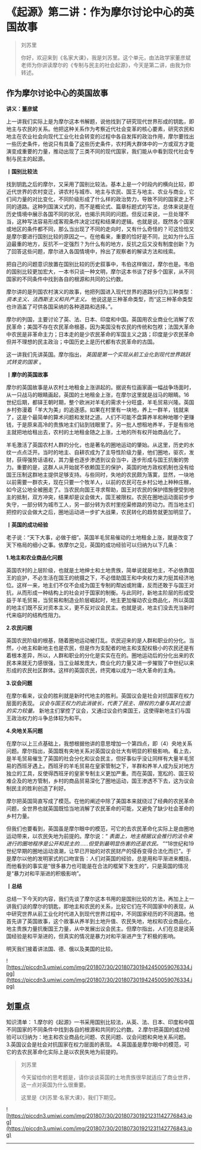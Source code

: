 # 《起源》第二讲：作为摩尔讨论中心的英国故事

> 刘苏里
> 
> 你好，欢迎来到《名家大课》，我是刘苏里。这个单元，由法政学家董彦斌老师为你讲读摩尔的《专制与民主的社会起源》，今天是第二讲，由我为你转述。

## 作为摩尔讨论中心的英国故事

 **讲义：董彦斌**

上一讲我们实际上是为摩尔这本书解题，说他找到了研究现代世界形成的钥匙，即地主与农民的关系。他把这种关系作为考察近代社会变革的核心要素，研究农民和地主在农业社会向现代工业化社会转变的过程中各自发挥的政治作用，摩尔要找出一些历史条件，他说只有具备了这些历史条件，农村两大群体中的一方或双方才能演变成重要的力量，推动出现了三类不同的现代国家，我们能从中看到现代社会专制与民主的起源。

 **丨国别比较法**

找到钥匙之后的摩尔，又采用了国别比较法。基本上是一个时段内的横向比较，即近代世界的农村变迁，讲农村与城市、地主与农民、国王与地主、农业与商业，它们间力量的对比变化，不同阶级形成了什么样的政治势力，导致不同的国家走上不同的道路。这种列国演义式的，而不是概论式、篇章标题式的写法，总体来说是在历史情境中展示各国不同的状况，也揭示共同的问题。但反过来说，一旦处理不当，这种写法容易形成客观条件决定过程和结果的逻辑。也就是说，既然各个国家或地区的条件都不同，那么当出现了不同的走向时，又有什么奇怪的？可这恰恰又是摩尔要进行国别比较的原因之一。在他看来，重要的恰好是不同，比如为什么压迫最重的地方，反抗不一定强烈？为什么有的地方，反抗之后又没有制度创新？为了回答这些问题，摩尔进入各国情境中，拎出了观察者的解读方法和线索。

把自己的问题意识放置在国别比较的历史叙事中，韦伯这样做过，摩尔也是。韦伯的国别比较更加宏大，一本书只谈一种文明，摩尔这本书谈了好多个国家，从不同国家的不同条件中找到各自的根源和共同的公约数。

摩尔讲的是列国农村演义的故事，他把列国进入现代世界的道路分归为三种类型： *资本主义、法西斯主义和共产主义。* 他说这是三种革命类型，而“这三种革命类型也许涵盖了可供各国采纳的各种道路和选择。”。

摩尔的列国，主要讨论了英、法、日本、印度和中国。英国用农业商业化消解了农民革命；美国不存在农民革命根基，因为美国没有农民的传统和包袱；法国大革命中农民是非革命主力；日本走的是少农民革命的军国主义之路；印度是少农民革命但并不理想的民主政治；中国历史上是历代都有农民革命的古国。

这一讲我们先讲英国。摩尔指出， *英国是第一个实现从前工业化到现代世界跳跃式转变的国家* 。

 **丨摩尔的英国故事**

摩尔的英国故事是从农村土地租金上涨讲起的。据说有位画家画一幅战争场面时，从一只战马的眼睛画起，英国的土地租金上涨，在摩尔这里就是战马的眼睛。16世纪后期，都铎王朝时期，整个欧洲对羊毛的需求十分旺盛，羊毛贸易兴隆。英国乡村弥漫着「羊大为美」的追逐感。如果在村里有一块地，养上一群羊，钱就来了，这是个最简单的算术问题和发财之道。人们不可能不盘算养羊和种地哪个更赚钱，于是原来高冷的贵族地主们钻到钱眼里了。另一批人想租地养羊，于是有些地主就把地给租出去，农村的土地租金随之上涨，土地的所有权开始商品化了。

羊毛激活了英国农村人群的分化，也是著名的圈地运动的肇始。从这里，历史的水纹一点点泛开。当时的地主、自耕农成为了主导性阶级力量，他们圈地，驱农，发财，获得强势话语权，其力量也逐步渗透到议会当中，逐步形成与国王抗衡的势力。重要的是，这群人从开始就不依赖国王的保护，英国的地方政权机制也没有给国王压制这群地主提供足够支持。与些同时，失地的农民颇为落寞，显然，一块地以前需要一群农夫，现在只要一个牧羊人，以前的农民可在乡村公地上种种庄稼，如今这公地全被圈走了。当农民向国王寻求帮助，国王对农民的保护措施便受到地主的抵制，双方冲突，结果却是议会做大，国王被限权。农民在圈地运动面前步步失守，一部分转为城市工人，另一部分转为农村里挖渠修路的劳动力。而当地主们把控的议会做大之后，圈地运动进一步扩大战果，农民转化的趋势就更加明显了。

 **丨英国的成功经验**

老子说：“天下大事，必做于细”。英国羊毛贸易催动的土地租金上涨，就是改变了天下格局的细小之事。依摩尔之见，英国的成功经验可以归纳为以下几条：

 **1.地主和农业商品化问题**

英国农村的上层阶级，也就是土地绅士和土地贵族，简单说就是地主，不必依靠国王的庇护，不必生活在国王的统摄之下，不必借助国王和中央权力来力挺其经济地位。这样一来，地主们不仅不会成为国王专制的帮凶或附庸，反而还敢于与国王对抗，从而形成一种结构上的社会对于国家的制衡。与此同时，新地主阶层的形成受益于羊毛贸易，当贸易和制造业阶层崛起时，地主更加催动农业商品化，所以英国的地主们既不反对资本主义，更不反对议会民主。也就是说，地主们没去充当新时代来临时的结构性阻力。

 **2.农民问题**

英国农民阶级的根基，随着圈地运动被打乱。农民迎来的是人群和职业的分化。当然，小地主和新地主也是农民，但是作为支配者的地主和支配权极小的农民还是有着根本差异，所以，人群和职业的分化是实实在在的。圈地运动后的分化出来的农民本来就无力感很强，当工业越发庞大，商业化的力量又进一步摧毁了中世纪以来形成的农民社区群体。这样的英国农民，终究难以成为一场大革命的主角。

 **3.议会问题**

在摩尔看来，议会的胜利就是新时代地主的胜利。英国议会是社会对抗国家在权力层面的表现。 *议会与国王权力的此消彼长，代表了民主、限权的力量与其对立面的实力较量。* 新地主们掌控了议会，又通过议会约束国王，这使得新地主们与国王政治权力的斗争总体较为和平。

 **4.央地关系问题**

在摩尔以上三点基础上，我想根据他讲的意思增加一个第四点，即（4）央地关系问题。摩尔指出，英国既有央地关系对英国议会壮大有明显的积极影响。看上去，是羊毛贸易催生了英国的社会分化和议会民主，但好事似乎没让同样有大量羊毛贸易的西班牙遇上。西班牙的羊毛贸易在皇家管制之下，羊群和养羊人成为反对地方独立的工具，反使得西班牙的皇家专制主义更加严重。而在英国，宽松的、国王较难企及的地方管制，乡村的商品贸易深化了圈地运动，国王渗透不下去，这为议会制民主的胜利创造了利好。

摩尔把英国简直写成了模范。在他的阐述中除了美国本来就绕过了经典的农民革命问题，全世界也就英国既恰当地消解了农民革命的可能，又避免了缺少社会革命的乡村力量。

但我们也要看到，英国虽是摩尔眼中的模范，可它的去农民革命化实际上是由圈地运动带来，以农民失地为前提的。摩尔说：“ *表面上，地主根据议会推行的法令来进行的圈地程序是公开和民主的……但受到最明显伤害的还是农民。* ”“18世纪和19世纪早期的圈地运动浪潮，让早已开始的对农民财产的侵呑变得合法化而已”。于是摩尔以他的发明家式的口吻宣告：人们对英国的经验，总是用和平渐进来概括，而他看到的事实是“很多暴力也可能是在合法的框架下发生的”，只是英国的情况是“暴力对和平渐进的积极影响”。

 **丨总结**

总结一下今天的内容，我们先谈了摩尔这本书用的是国别比较的方法，再加上上一讲我们谈的摩尔的钥匙，即地主和农民的关系，比较它们在不同国家中的表现，从中研究世界从前工业化时代进入到现代世界过程中，不同国家经历的不同道路。他首先讲了英国故事，这个故事从养羊到土地升值、农民失地，地权和农业商品化，地主贵族力量抗衡国王力量，从中发展出议会民主。但摩尔指出，人们在总是说英国经验是和平渐进的，但真实的情况是暴力对和平渐进产生了积极的影响。

明天我们接着讲法国、德、俄以及美国的比较。

![https://piccdn3.umiwi.com/img/201807/30/201807301942450059076334.jpg](https://piccdn3.umiwi.com/img/201807/30/201807301942450059076334.jpg)

## 划重点

知识清单：
1.摩尔的《起源》一书采用国别比较法，从英、法、日本、印度和中国不同国家的不同条件中找到各自的根源和共同的公约数。
2.摩尔把英国的成功经验可以归纳为：地主和农业商品化问题、农民问题、议会问题和央地关系问题。
3.英国议会是社会对抗国家在权力层面的表现。
4.英国虽是摩尔眼中的模范，可它的去农民革命化实际上是以农民失地为前提的。

> 刘苏里
> 
> 今天留给你的思考题是，请你谈谈英国的土地贵族很早就适应了商业世界，这一点对英国为什么很重要。
> 
> 这里是《刘苏里·名家大课》，我们下期见。

![https://piccdn3.umiwi.com/img/201807/30/201807301921231142776843.jpg](https://piccdn3.umiwi.com/img/201807/30/201807301921231142776843.jpg)

---
